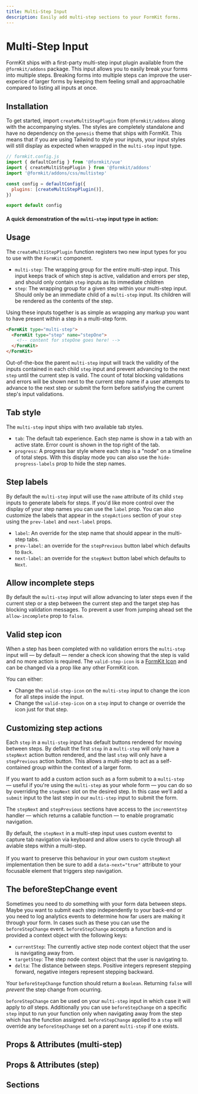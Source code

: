```yaml
---
title: Multi-Step Input
description: Easily add multi-step sections to your FormKit forms.
---
```


# Multi-Step Input

<page-toc></page-toc>

FormKit ships with a first-party multi-step input plugin available from the `@formkit/addons` package. This input allows you to easily break your forms into multiple steps. Breaking forms into multiple steps can improve the user-experice of larger forms by keeping them feeling small and approachable compared to listing all inputs at once.

## Installation

To get started, import `createMultiStepPlugin` from `@formkit/addons` along with the accompanying styles. The styles are completely standalone and have no dependency on the `genesis` theme that ships with FormKit. This means that if you are using Tailwind to style your inputs, your input styles will still display as expected when wrapped in the `multi-step` input type.

<client-only>

```js
// formkit.config.js
import { defaultConfig } from '@formkit/vue'
import { createMultiStepPlugin } from '@formkit/addons'
import '@formkit/addons/css/multistep'

const config = defaultConfig({
  plugins: [createMultiStepPlugin()],
})

export default config
```

</client-only>

#### A quick demonstration of the `multi-step` input type in action:

<example
name="Multi-Step Introduction"
:file="[
  '/\_content/examples/multi-step/intro/intro.vue',
  '/\_content/examples/multi-step/stepOne.vue',
  '/\_content/examples/multi-step/stepTwo.vue',
  '/\_content/examples/multi-step/stepThree.vue',
  '/\_content/examples/multi-step/formkit.config.js'
]">
</example>

## Usage

The `createMultiStepPlugin` function registers two new input types for you to use with the `FormKit` component.

- `multi-step`: The wrapping group for the entire multi-step input. This input keeps track of which step is active, validation and errors per step, and should only contain `step` inputs as its immediate children
- `step`: The wrapping group for a given step within your multi-step input. Should only be an immediate child of a `multi-step` input. Its children will be rendered as the contents of the step.

Using these inputs together is as simple as wrapping any markup you want to have present within a step in a multi-step form.

<client-only>

```html
<FormKit type="multi-step">
  <FormKit type="step" name="stepOne">
    <!-- content for stepOne goes here! -->
  </FormKit>
</FormKit>
```

Out-of-the-box the parent `multi-step` input will track the validity of the inputs contained in each child `step` input and prevent advancing to the next `step` until the current step is valid. The count of total blocking validations and errors will be shown next to the current step name if a user attempts to advance to the next step or submit the form before satisfying the current step's input validations.

</client-only>

## Tab style

The `multi-step` input ships with two available tab styles.

- `tab`: The default tab experience. Each step name is show in a tab with an active state. Error count is shown in the top right of the tab.
- `progress`: A progress bar style where each step is a "node" on a timeline of total steps. With this display mode you can also use the `hide-progress-labels` prop to hide the step names.

<example
name="Multi-Step Introduction"
:file="[
  '/\_content/examples/multi-step/tab-style/tab-style.vue',
  '/\_content/examples/multi-step/tab-style/multi-step-content.vue',
  '/\_content/examples/multi-step/formkit.config.js'
]">
</example>

## Step labels

By default the `multi-step` input will use the `name` attribute of its child `step` inputs to generate labels for steps. If you'd like more control over the display of your step names you can use the `label` prop. You can also customize the labels that appear in the `stepActions` section of your `step` using the `prev-label` and `next-label` props.

- `label`: An override for the step name that should appear in the multi-step tabs.
- `prev-label`: an override for the `stepPrevious` button label which defaults to `Back`.
- `next-label`: an override for the `stepNext` button label which defaults to `Next`.

<example
name="Step Labels"
:file="[
  '/\_content/examples/multi-step/step-labels/step-labels.vue',
  '/\_content/examples/multi-step/formkit.config.js'
]">
</example>

## Allow incomplete steps

By default the `multi-step` input will allow advancing to later steps even if the current step or a step between the current step and the target step has blocking validation messages. To prevent a user from jumping ahead set the `allow-incomplete` prop to `false`.

<example
name="Allow Incomplete"
:file="[
  '/\_content/examples/multi-step/allow-incomplete/allow-incomplete.vue',
  '/\_content/examples/multi-step/stepOne.vue',
  '/\_content/examples/multi-step/stepTwo.vue',
  '/\_content/examples/multi-step/stepThree.vue',
  '/\_content/examples/multi-step/formkit.config.js'
]">
</example>

## Valid step icon

When a step has been completed with no validation errors the `multi-step` input will — by default — render a check icon showing that the step is valid and no more action is required. The `valid-step-icon` is a [FormKit Icon](/essentials/icons) and can be changed via a prop like any other FormKit icon.

You can either:

- Change the `valid-step-icon` on the `multi-step` input to change the icon for all steps inside the input.
- Change the `valid-step-icon` on a `step` input to change or override the icon just for that step.

<example
name="Valid Step Icon"
:file="[
  '/\_content/examples/multi-step/valid-step-icon/valid-step-icon.vue',
  '/\_content/examples/multi-step/formkit.config.js'
]">
</example>

## Customizing step actions

Each `step` in a `multi-step` input has default buttons rendered for moving between steps. By default the first `step` in a `multi-step` will only have a `stepNext` action button rendered, and the last `step` will only have a `stepPrevious` action button. This allows a multi-step to act as a self-contained group within the context of a larger form.

If you want to add a custom action such as a form submit to a `multi-step` — useful if you're using the `multi-step` as your whole form — you can do so by overriding the `stepNext` slot on the desired step. In this case we'll add a `submit` input to the last step in our `multi-step` input to submit the form.

The `stepNext` and `stepPrevious` sections have access to the `incrementStep` handler — which returns a callable function — to enable programatic navigation.

<callout type="warning" label="Tab navigation">
By default, the <code>stepNext</code> in a multi-step input uses custom eventst to capture tab navigation via keyboard and allow users to cycle through all aviable steps within a multi-step.<br><br>If you want to preserve this behaviour in your own custom <code>stepNext</code> implementation then be sure to add a <code>data-next="true"</code> attribute to your focusable element that triggers step navigation.
</callout>

<example
name="Customizing step actions"
:file="[
  '/\_content/examples/multi-step/step-actions/step-actions.vue',
  '/\_content/examples/multi-step/formkit.config.js'
]">
</example>

## The beforeStepChange event

Sometimes you need to _do_ something with your form data between steps. Maybe you want to submit each step independently to your back-end or you need to log analytics events to determine how far users are making it through your form. In cases such as these you can use the `beforeStepChange` event. `beforeStepChange` accepts a function and is provided a context object with the following keys:

- `currentStep`: The currently active step node context object that the user is navigating away from.
- `targetStep`: The step node context object that the user is navigating to.
- `delta`: The distance between steps. Positive integers represent stepping forward, negative integers represent stepping backward.

Your `beforeStepChange` function should return a `Boolean`. Returning `false` will _prevent_ the step change from ocurring.

`beforeStepChange` can be used on your `multi-step` input in which case it will apply to _all_ steps. Additionally you can use `beforeStepChange` on a specific `step` input to run your function only when navigating away from the step which has the function assigned. `beforeStepChange` applied to a `step` will override any `beforeStepChange` set on a parent `multi-step` if one exists.

<example
name="beforeStepChange"
:file="[
  '/\_content/examples/multi-step/before-step-change/before-step-change.vue',
  '/\_content/examples/multi-step/formkit.config.js'
]">
</example>

## Props & Attributes (multi-step)

<reference-table
  input="multi-step"
  :data="[
    {prop: 'allowIncomplete', type: 'boolean', default: 'true', description: 'When <code>true</code>, allows users to navigate between steps even if current step is invalid.'},
    {prop: 'tabStyle', type: 'string', default: 'tab', description: 'Used to set a data-attribute for creating tab styles. Default theme ships with support for <code>tab</code> and <code>progress</code> tab styles.'},
    {prop: 'hideProgressLabels', type: 'boolean', default: 'false', description: 'When true, hides labels for the <code>progress</code> tab style.'},
    {prop: 'validStepIcon', type: 'string', default: 'check', description: 'Specifies an icon to put in the <code>badge</code> section when a step is valid. When applied to the <code>multi-step</code> the icon will be applied to all child <code>step</code> inputs.'},
    {prop: 'beforeStepChange', type: 'function', default: 'undefined', description: 'A function to run before the active step is changed. The function is supplied with a context object containing <code>currentStep</code> and <code>targetStep</code> which are both FormKit <code>node</code> context objects. Additionally, <code>delta</code> is supplied as an integer which reflects the distance between <code>currentStep</code> and <code>targetStep</code>. When supplied to the <code>multi-step</code> this function will fire on every <code>step</code> change.'}
  ]"
  :without="[
    'help',
    'prefix-icon',
    'suffix-icon',
  ]">
</reference-table>

## Props & Attributes (step)

<reference-table 
  input="step" 
  :data="[
    {prop: 'label', type: 'string', default: '', description: 'Used to change the tab label of the step. If not custom label is supplied the step\'s <code>name</code> will be used.'},
    {prop: 'prevLabel', type: 'string', default: 'Previous', description: 'Used to change the label of the default <code>prevAction</code> button.'},
    {prop: 'nextLabel', type: 'string', default: 'Next', description: 'Used to change the label of the default <code>nextAction</code> button.'},
    {prop: 'prevAttrs', type: 'object', default: {}, description: 'Used to apply attributes to the default <code>prevAction</code> button input.'},
    {prop: 'nextAttrs', type: 'object', default: {}, description: 'Used to apply attributes to the default <code>nextAction</code> button input.'},
    {prop: 'validStepIcon', type: 'string', default: 'check', description: 'Specifies an icon to put in the <code>badge</code> section when the step is valid. When applied to a <code>step</code> the icon will be applied only to the target <code>step</code>.'},
    {prop: 'beforeStepChange', type: 'function', default: 'undefined', description: 'A function to run before the active step is changed. The function is supplied with a context object containing <code>currentStep</code> and <code>targetStep</code> which are both FormKit <code>node</code> context objects. Additionally, <code>delta</code> is supplied as an integer which reflects the distance between <code>currentStep</code> and <code>targetStep</code>. When supplied to a <code>step</code> this function will fire only when navigating away from the specified <code>step</code>.'}
  ]"
  :without="[
    'help',
    'prefix-icon',
    'suffix-icon',
  ]">
</reference-table>

## Sections

<div>
  <formkit-input-diagram
    class="input-diagram--multi-step multi-step"
    :schema="[
        {
          name: 'outer',
          position: 'right',
          children: [
            {
              name: 'wrapper',
              position: 'right',
              children: [
                {
                  name: 'tabs',
                  children: [
                    {
                      name: 'tab',
                      class: 'flex',
                      children: [
                        {
                          name: 'tabLabel',
                          content: 'Step Name'
                        },
                        {
                          name: 'badge',
                          position: 'right',
                          content: '⚠️',
                          class: 'grow-0'
                        }
                      ]
                    },
                  ]
                },
                {
                  name: 'steps',
                  children: [
                    {
                      name: 'step',
                      children: [
                        {
                          name: 'stepInner',
                          position: 'right',
                          class: 'text-center',
                          content: '... Step content ...'
                        },
                        {
                          name: 'stepActions',
                          class: 'flex',
                          children: [
                            {
                              name: 'stepPrevious',
                              content: 'Back'
                            },
                            {
                              name: 'stepNext',
                              position: 'right',
                              content: 'Next'
                            }
                          ]
                        }
                      ]
                    },
                  ]
                },
              ]
            }
          ]
        }
      ]"
  >
  </formkit-input-diagram>
</div>

<reference-table type="sectionKeys" primary="section-key" :data="[
  {
    'section-key': 'tabs',
    description: 'A wrapper around all of the tabs.'
  },
  {
    'section-key': 'tab',
    description: 'A button element that contains the tab name and the decorator to reflect validation state.'
  },
  {
    'section-key': 'tabLabel',
    description: 'A span element that contains the name of the tab.'
  },
  {
    'section-key': 'badge',
    description: 'A span element used as a decorator for showing current tab validity state.'
  },
  {
    'section-key': 'steps',
    description: 'A wrapper around all steps.'
  },
  {
    'section-key': 'step',
    description: 'A wrapper around step content from the default slot and the step\'s action buttons. Each step has visibility styling automatically applied depending on if it is the current active step.'
  },
  {
    'section-key': 'stepInner',
    description: 'A wrapper around the default slot content for a step.'
  },
  {
    'section-key': 'stepActions',
    description: 'A wrapper around the action buttons for moving between steps.'
  },
  {
    'section-key': 'stepPrevious',
    description: 'A wrapper around the action button for navigating to the previous step.'
  },
  {
    'section-key': 'stepNext',
    description: 'A wrapper around the action button for navigating to the next step.'
  }
]" :without="[
  'label',
  'prefix',
  'prefixIcon',
  'inner',
  'suffix',
  'suffixIcon',
  'input',
  'help',
  'messages',
  'message'
]">
</reference-table>
